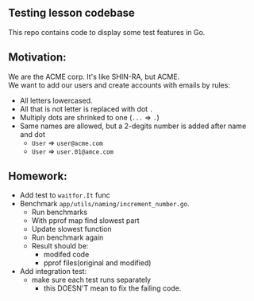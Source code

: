 Testing lesson codebase
---
This repo contains code to display some test features in Go.  

Motivation:
---
We are the ACME corp. It's like SHIN-RA, but ACME.  
We want to add our users and create accounts with emails by rules:
* All letters lowercased.
* All that is not letter is replaced with dot `.`
* Multiply dots are shrinked to one (`...` => `.`)
* Same names are allowed, but a 2-degits number is added after name and dot
    * `User` => `user@acme.com`
    * `User` => `user.01@amce.com`

Homework:
--
* Add test to `waitfor.It` func
* Benchmark `app/utils/naming/increment_number.go`. 
  * Run benchmarks
  * With pprof map find slowest part
  * Update slowest function
  * Run benchmark again
  * Result should be: 
    * modifed code
    * pprof files(original and modified)
* Add integration test:
  * make sure each test runs separately
    * this DOESN'T mean to fix the failing code.
